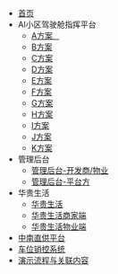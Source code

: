 * [首页](index)
* AI小区驾驶舱指挥平台
    * [A方案&nbsp;&nbsp;&nbsp;](AIOperationSystem-WebA)
    * [B方案    ](AIOperationSystem-WebB)
    * [C方案    ](AIOperationSystem-WebC)
    * [D方案    ](AIOperationSystem-WebD)
    * [E方案    ](AIOperationSystem-WebE)
    * [F方案    ](AIOperationSystem-WebF)
    * [G方案    ](AIOperationSystem-WebG)
    * [H方案    ](AIOperationSystem-WebH)
    * [I方案    ](AIOperationSystem-WebI)
    * [J方案    ](AIOperationSystem-WebJ)
    * [K方案    ](AIOperationSystem-WebK)
* 管理后台
    * [管理后台-开发商/物业](AIOperationSystem-Tenant)
    * [管理后台-平台方](AIOperationSystem-Platform)
* 华贵生活
    * [华贵生活](App-User)
    * [华贵生活商家端](App-Shop)
    * [华贵生活物业端](App-Property)
* [中南直供平台](DirectSupply)
* [车位销控系统](SalesControlPlatform)
* [演示流程与关联内容](Demo)